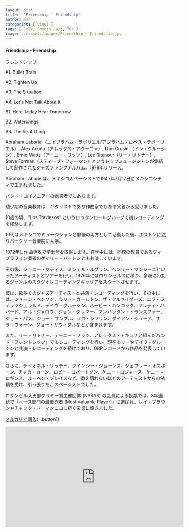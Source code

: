 ```yaml
---
layout: post
title:  "Friendship – Friendship"
author: mmr
categories: [ Vinyl ]
tags: [ Jazz, Smooth Jazz, 70s ]
image: ../assets/images/Friendship – Friendship.jpg
---
```


#### Friendship – Friendship

フレンドシップ

A1. Bullet Train

A2. Tighten Up

A3. The Situation

A4. Let's Not Talk About It

B1. Here Today Hear Tomorrow

B2. Waterwings

B3. The Real Thing

Abraham Laboriel（エイブラハム・ラボリエル/アブラハム・ロペス・ラボーリエル）, Alex Acuña（アレックス・アクーニャ）, Don Grusin （ドン・グルーシン）, Ernie Watts（アーニー・ワッツ）, Lee Ritenour（リー・リトナー）, Steve Forman（スティーブ・フォーマン）というトップミュージシャンが集結して制作されたジャズファンクアルバム。1979年リリース。

Abraham Laborielは、メキシコ人ベーシストで1947年7月17日にメキシコシティで生まれました。

バンド「コイノニア」の創設者でもあります。

幼少期の音楽教育は、ギタリストであり作曲家でもある父親から受けました。

10歳の頃、"Los Traviesos" というロックンロールグループで初レコーディングを経験します。

10代はメキシコでミュージシャンと俳優の両方として活動した後、ボストンに渡りバークリー音楽院に入学。

1972年に作曲専攻で学士号を取得します。在学中には、同校の教員であるヴィブラフォン奏者のゲイリー・バートンとも共演しています。

その後、ジョニー・マティス、ミシェル・ルグラン、ヘンリー・マンシーニといったアーティストとツアーを行い、1976年にはロサンゼルスに移り、多岐にわたるジャンルのスタジオレコーディングキャリアをスタートさせます。

彼は、数多くのジャズアーティストと共演・レコーディングを行い、その中には、ジョージ・ベンソン、ラリー・カールトン、ザ・クルセイダーズ、エラ・フィッツジェラルド、デイヴ・グルーシン、ハービー・ハンコック、フレディ・ハバード、アル・ジャロウ、ジョン・クレマー、マンハッタン・トランスファー、ジョー・パス、ジョー・サンプル、ラロ・シフリン、ダイアン・シューア、サラ・ヴォーン、ジョー・ザヴィヌルなどが含まれます。

また、リー・リトナー、アーニー・ワッツ、アレックス・アキュナと組んだバンド「フレンドシップ」でもレコーディングを行い、現在もリーやデイヴ・グルーシンと共演・レコーディングを続けており、GRPレコードから作品を発表しています。

さらに、ライオネル・リッチー、クインシー・ジョーンズ、ジェフリー・オズボーン、チャカ・カーン、ロビー・ロバートソン、ケニー・ロジャース、ケニー・ロギンス、ルーベン・ブレイズなど、数え切れないほどのアーティストからの依頼を受け、引っ張りだこのベーシストでした。

ロサンゼルス支部グラミー賞主催団体 (NARAS) の会員による投票では、3年連続で「ベース部門の最優秀者 (Most Valuable Player)」に選ばれ、レイ・ブラウンやチャック・ドーマンニコに続く栄誉に輝きました。

[メルカリで購入](https://jp.mercari.com/item/m43866436551?afid=6142608987){: .button1}


<iframe width="560" height="315" src="https://www.youtube.com/embed/aIQ6cIM_REI?si=qYPLWi4RjLSEU0Ls" title="YouTube video player" frameborder="0" allow="accelerometer; autoplay; clipboard-write; encrypted-media; gyroscope; picture-in-picture; web-share" referrerpolicy="strict-origin-when-cross-origin" allowfullscreen></iframe>